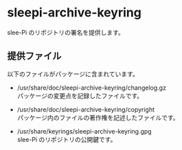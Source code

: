 # sleepi-archive-keyring
slee-Pi のリポジトリの署名を提供します。

## 提供ファイル
以下のファイルがパッケージに含まれています。

* /usr/share/doc/sleepi-archive-keyring/changelog.gz  
  パッケージの変更点を記録したファイルです。

* /usr/share/doc/sleepi-archive-keyring/copyright  
  パッケージ内のファイルの著作権を記述したファイルです。

* /usr/share/keyrings/sleepi-archive-keyring.gpg  
  slee-Pi のリポジトリの公開鍵です。
